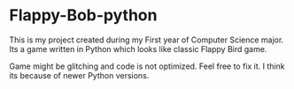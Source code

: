 # Flappy-Bob-python
This is my project created during my First year of  Computer Science major. Its a game written in Python which looks like classic Flappy Bird game.

Game might be glitching and code is not optimized. Feel free to fix it. I think its because of newer Python versions.
